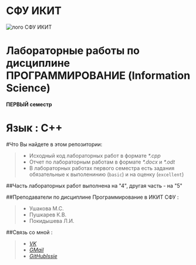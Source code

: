СФУ ИКИТ
=====================

![лого СФУ ИКИТ](http://cs303104.vk.me/v303104705/38d3/RCd9ruiSIVw.jpg)

**Лабораторные работы по дисциплине ПРОГРАММИРОВАНИЕ (Information Science)**
=====================
**ПЕРВЫЙ семестр**


**Язык : C++**
=====================

#Что Вы найдете в этом репозитории:

> * Исходный код лабораторных работ в формате _*.cpp_
> * Отчет по лабораторным работам в формате _*.docx_ и _*.odt_
> * В лабораторных работах первого семестра есть задания обязательные к выполенинию (`basic`) и на оценку (`excellent`)

##Часть лабораторных работ выполнена на "4", другая часть - на "5"

##Преподаватели по дисциплине Программирование в ИКИТ СФУ : 
> * Ушакова М.С.
> * Пушкарев К.В.
> * Покидышева Л.И.

##Связь со мной :
> * [_VK_](https://vk.com/a_b_b_a_t)
> * [_GMail_](mrabbat69@gmail.com)
> * [_GitHubIssie_](https://github.com/ABBATnull/SFU-IKIT-LABY-PROG-1-SEMESTER/issues)
